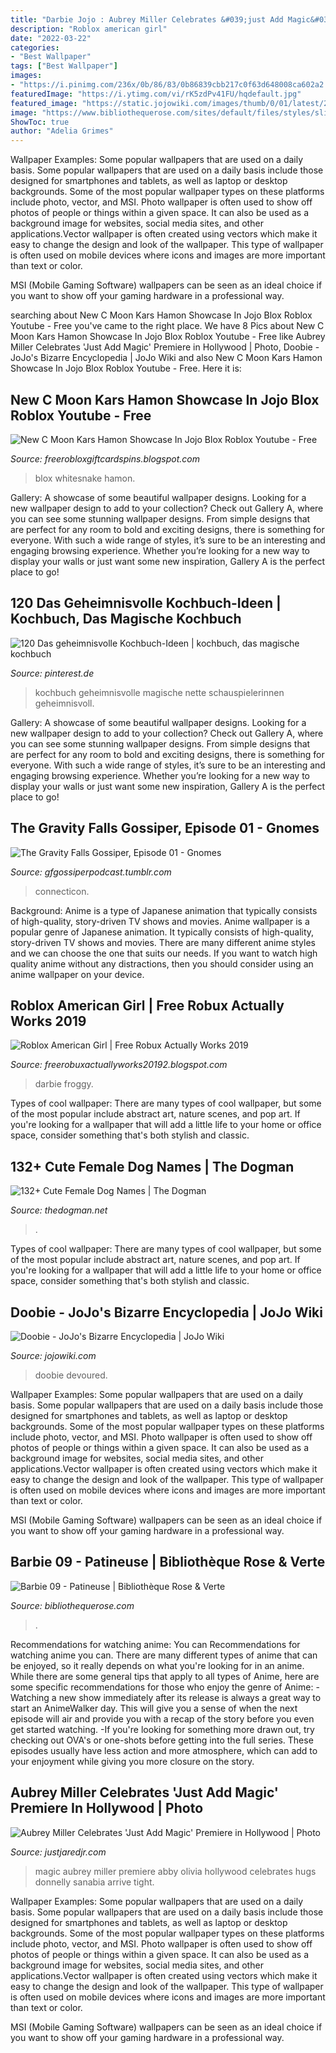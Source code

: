 ```yaml
---
title: "Darbie Jojo : Aubrey Miller Celebrates &#039;just Add Magic&#039; Premiere In Hollywood"
description: "Roblox american girl"
date: "2022-03-22"
categories:
- "Best Wallpaper"
tags: ["Best Wallpaper"]
images:
- "https://i.pinimg.com/236x/0b/86/83/0b86839cbb217c0f63d648008ca602a2.jpg"
featuredImage: "https://i.ytimg.com/vi/rK5zdPv41FU/hqdefault.jpg"
featured_image: "https://static.jojowiki.com/images/thumb/0/01/latest/20191015213221/DoobieEaten.png/476px-DoobieEaten.png"
image: "https://www.bibliothequerose.com/sites/default/files/styles/slide_livre/public/images/livres/couv/9782017004394-001-T.jpeg?itok=1rOzRzXC"
ShowToc: true
author: "Adelia Grimes"
---
```



Wallpaper Examples: Some popular wallpapers that are used on a daily basis.
Some popular wallpapers that are used on a daily basis include those designed for smartphones and tablets, as well as laptop or desktop backgrounds. Some of the most popular wallpaper types on these platforms include photo, vector, and MSI. 
Photo wallpaper is often used to show off photos of people or things within a given space. It can also be used as a background image for websites, social media sites, and other applications.Vector wallpaper is often created using vectors which make it easy to change the design and look of the wallpaper. This type of wallpaper is often used on mobile devices where icons and images are more important than text or color. 

MSI (Mobile Gaming Software) wallpapers can be seen as an ideal choice if you want to show off your gaming hardware in a professional way.

	

		
searching about New C Moon Kars Hamon Showcase In Jojo Blox Roblox Youtube - Free you've came to the right place. We have 8 Pics about New C Moon Kars Hamon Showcase In Jojo Blox Roblox Youtube - Free like Aubrey Miller Celebrates &#039;Just Add Magic&#039; Premiere in Hollywood | Photo, Doobie - JoJo&#039;s Bizarre Encyclopedia | JoJo Wiki and also New C Moon Kars Hamon Showcase In Jojo Blox Roblox Youtube - Free. Here it is:
		
    
## New C Moon Kars Hamon Showcase In Jojo Blox Roblox Youtube - Free

<img loading=lazy src="https://i.ytimg.com/vi/rK5zdPv41FU/hqdefault.jpg" onerror="this.onerror=null;this.src='https://tse4.mm.bing.net/th?id=OIP.sRLfzY_RqVVzFIl2n6_LcQHaFj&amp;pid=15.1';" alt="New C Moon Kars Hamon Showcase In Jojo Blox Roblox Youtube - Free">

_Source: freerobloxgiftcardspins.blogspot.com_

>blox whitesnake hamon. 

	

Gallery: A showcase of some beautiful wallpaper designs.
Looking for a new wallpaper design to add to your collection? Check out Gallery A, where you can see some stunning wallpaper designs. From simple designs that are perfect for any room to bold and exciting designs, there is something for everyone. With such a wide range of styles, it’s sure to be an interesting and engaging browsing experience. Whether you’re looking for a new way to display your walls or just want some new inspiration, Gallery A is the perfect place to go!





	
	
    
## 120 Das Geheimnisvolle Kochbuch-Ideen | Kochbuch, Das Magische Kochbuch

<img loading=lazy src="https://i.pinimg.com/236x/0b/86/83/0b86839cbb217c0f63d648008ca602a2.jpg" onerror="this.onerror=null;this.src='https://tse2.mm.bing.net/th?id=OIP.bz0Clfdq7_qXW4jTcmX6GwAAAA&amp;pid=15.1';" alt="120 Das geheimnisvolle Kochbuch-Ideen | kochbuch, das magische kochbuch">

_Source: pinterest.de_

>kochbuch geheimnisvolle magische nette schauspielerinnen geheimnisvoll. 

	

Gallery: A showcase of some beautiful wallpaper designs.
Looking for a new wallpaper design to add to your collection? Check out Gallery A, where you can see some stunning wallpaper designs. From simple designs that are perfect for any room to bold and exciting designs, there is something for everyone. With such a wide range of styles, it’s sure to be an interesting and engaging browsing experience. Whether you’re looking for a new way to display your walls or just want some new inspiration, Gallery A is the perfect place to go!





	
	
    
## The Gravity Falls Gossiper, Episode 01 - Gnomes

<img loading=lazy src="https://64.media.tumblr.com/36c24b29d81914399d9851a6c6360b0c/7f67d8a74e3d798c-3e/s400x600/709200871e5c472bef93b25a0230756346af72d6.png" onerror="this.onerror=null;this.src='https://tse4.mm.bing.net/th?id=OIP.Bnv3SdjixJnFo6ilDIAZwQAAAA&amp;pid=15.1';" alt="The Gravity Falls Gossiper, Episode 01 - Gnomes">

_Source: gfgossiperpodcast.tumblr.com_

>connecticon. 

	

Background: Anime is a type of Japanese animation that typically consists of high-quality, story-driven TV shows and movies.
Anime wallpaper is a popular genre of Japanese animation. It typically consists of high-quality, story-driven TV shows and movies. There are many different anime styles and we can choose the one that suits our needs. If you want to watch high quality anime without any distractions, then you should consider using an anime wallpaper on your device.

    
## Roblox American Girl | Free Robux Actually Works 2019

<img loading=lazy src="https://i.pinimg.com/736x/6c/9c/7a/6c9c7a0066892ef3b5874cc48b919595.jpg" onerror="this.onerror=null;this.src='https://tse2.mm.bing.net/th?id=OIP.gUYGdR8TLGJkYtrTQbPYywHaFj&amp;pid=15.1';" alt="Roblox American Girl | Free Robux Actually Works 2019">

_Source: freerobuxactuallyworks20192.blogspot.com_

>darbie froggy. 

	

Types of cool wallpaper:
There are many types of cool wallpaper, but some of the most popular include abstract art, nature scenes, and pop art. If you're looking for a wallpaper that will add a little life to your home or office space, consider something that's both stylish and classic.

    
## 132+ Cute Female Dog Names | The Dogman

<img loading=lazy src="https://thedogman.net/wp-content/uploads/2020/10/22-8.jpg?x50647" onerror="this.onerror=null;this.src='https://tse1.mm.bing.net/th?id=OIP.FM6wU_EGPPsYTfnDwT_4lAHaHE&amp;pid=15.1';" alt="132+ Cute Female Dog Names | The Dogman">

_Source: thedogman.net_

>. 

	

Types of cool wallpaper:
There are many types of cool wallpaper, but some of the most popular include abstract art, nature scenes, and pop art. If you're looking for a wallpaper that will add a little life to your home or office space, consider something that's both stylish and classic.

    
## Doobie - JoJo&#039;s Bizarre Encyclopedia | JoJo Wiki

<img loading=lazy src="https://static.jojowiki.com/images/thumb/0/01/latest/20191015213221/DoobieEaten.png/476px-DoobieEaten.png" onerror="this.onerror=null;this.src='https://tse1.mm.bing.net/th?id=OIP.0bD_RKNELie5H30amRIpqQHaDg&amp;pid=15.1';" alt="Doobie - JoJo&#039;s Bizarre Encyclopedia | JoJo Wiki">

_Source: jojowiki.com_

>doobie devoured. 

	

Wallpaper Examples: Some popular wallpapers that are used on a daily basis.
Some popular wallpapers that are used on a daily basis include those designed for smartphones and tablets, as well as laptop or desktop backgrounds. Some of the most popular wallpaper types on these platforms include photo, vector, and MSI. 
Photo wallpaper is often used to show off photos of people or things within a given space. It can also be used as a background image for websites, social media sites, and other applications.Vector wallpaper is often created using vectors which make it easy to change the design and look of the wallpaper. This type of wallpaper is often used on mobile devices where icons and images are more important than text or color. 

MSI (Mobile Gaming Software) wallpapers can be seen as an ideal choice if you want to show off your gaming hardware in a professional way.

    
## Barbie 09 - Patineuse | Bibliothèque Rose &amp; Verte

<img loading=lazy src="https://www.bibliothequerose.com/sites/default/files/styles/slide_livre/public/images/livres/couv/9782017004394-001-T.jpeg?itok=1rOzRzXC" onerror="this.onerror=null;this.src='https://tse2.mm.bing.net/th?id=OIP.2EK2PV2P4SNbL8qdRAaxYAHaKk&amp;pid=15.1';" alt="Barbie 09 - Patineuse | Bibliothèque Rose &amp; Verte">

_Source: bibliothequerose.com_

>. 

	

Recommendations for watching anime: You can
Recommendations for watching anime you can. There are many different types of anime that can be enjoyed, so it really depends on what you're looking for in an anime. While there are some general tips that apply to all types of Anime, here are some specific recommendations for those who enjoy the genre of Anime: 
-Watching a new show immediately after its release is always a great way to start an AnimeWalker day. This will give you a sense of when the next episode will air and provide you with a recap of the story before you even get started watching. 
-If you're looking for something more drawn out, try checking out OVA's or one-shots before getting into the full series. These episodes usually have less action and more atmosphere, which can add to your enjoyment while giving you more closure on the story.

    
## Aubrey Miller Celebrates &#039;Just Add Magic&#039; Premiere In Hollywood | Photo

<img loading=lazy src="http://cdn01.cdn.justjaredjr.com/wp-content/uploads/2016/01/aubrey-magic/aubrey-miller-olivia-abby-just-add-magic-premiere-02.jpg" onerror="this.onerror=null;this.src='https://tse3.mm.bing.net/th?id=OIP.jPJJIZAfoFFavv5gdTGiLgHaKI&amp;pid=15.1';" alt="Aubrey Miller Celebrates &#039;Just Add Magic&#039; Premiere in Hollywood | Photo">

_Source: justjaredjr.com_

>magic aubrey miller premiere abby olivia hollywood celebrates hugs donnelly sanabia arrive tight. 

	

Wallpaper Examples: Some popular wallpapers that are used on a daily basis.
Some popular wallpapers that are used on a daily basis include those designed for smartphones and tablets, as well as laptop or desktop backgrounds. Some of the most popular wallpaper types on these platforms include photo, vector, and MSI. 
Photo wallpaper is often used to show off photos of people or things within a given space. It can also be used as a background image for websites, social media sites, and other applications.Vector wallpaper is often created using vectors which make it easy to change the design and look of the wallpaper. This type of wallpaper is often used on mobile devices where icons and images are more important than text or color. 

MSI (Mobile Gaming Software) wallpapers can be seen as an ideal choice if you want to show off your gaming hardware in a professional way.

